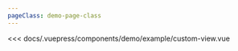 ```yaml
---
pageClass: demo-page-class
---
```


<!-- markdownlint-disable MD033 MD041 -->
<client-only>
<demo-box codesandbox="https://codesandbox.io/s/0x133mry9p?module=%2Fsrc%2FApp.vue&view=preview">
<div slot="demo">

  <demo-example-custom-view />

</div>

<div slot="code">

<<< docs/.vuepress/components/demo/example/custom-view.vue

</div>

</demo-box>
</client-only>
